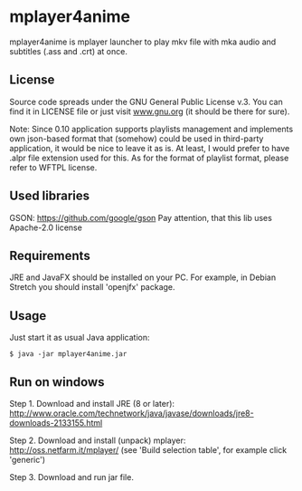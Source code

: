 # mplayer4anime

mplayer4anime is mplayer launcher to play mkv file with mka audio and subtitles (.ass and .crt) at once.

## License

Source code spreads under the GNU General Public License v.3. You can find it in LICENSE file or just visit www.gnu.org (it should be there for sure).

Note: Since 0.10 application supports playlists management and implements own json-based format that (somehow) could be used in third-party application,
it would be nice to leave it as is. At least, I would prefer to have .alpr file extension used for this. As for the format of playlist format, please
refer to WFTPL license.

## Used libraries
GSON: https://github.com/google/gson
Pay attention, that this lib uses Apache-2.0 license

## Requirements

JRE and JavaFX should be installed on your PC.
For example, in Debian Stretch you should install 'openjfx' package.

## Usage

Just start it as usual Java application:
```
$ java -jar mplayer4anime.jar
```

## Run on windows
Step 1.
Download and install JRE (8 or later):
http://www.oracle.com/technetwork/java/javase/downloads/jre8-downloads-2133155.html

Step 2.
Download and install (unpack) mplayer:
http://oss.netfarm.it/mplayer/
(see 'Build selection table', for example click 'generic')

Step 3.
Download and run jar file.
